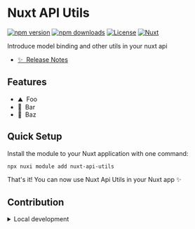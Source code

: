 # Nuxt API Utils

[![npm version][npm-version-src]][npm-version-href]
[![npm downloads][npm-downloads-src]][npm-downloads-href]
[![License][license-src]][license-href]
[![Nuxt][nuxt-src]][nuxt-href]

Introduce model binding and other utils in your nuxt api

- [✨ &nbsp;Release Notes](/CHANGELOG.md)
<!-- - [🏀 Online playground](https://stackblitz.com/github/fumeapp/nuxt-api-utils?file=playground%2Fapp.vue) -->
<!-- - [📖 &nbsp;Documentation](https://example.com) -->

## Features

<!-- Highlight some of the features your module provide here -->
- ⛰ &nbsp;Foo
- 🚠 &nbsp;Bar
- 🌲 &nbsp;Baz

## Quick Setup

Install the module to your Nuxt application with one command:

```bash
npx nuxi module add nuxt-api-utils
```

That's it! You can now use Nuxt Api Utils in your Nuxt app ✨


## Contribution

<details>
  <summary>Local development</summary>
  
  ```bash
  # Install dependencies
  npm install
  
  # Generate type stubs
  npm run dev:prepare
  
  # Develop with the playground
  npm run dev
  
  # Build the playground
  npm run dev:build
  
  # Run ESLint
  npm run lint
  
  # Run Vitest
  npm run test
  npm run test:watch
  
  # Release new version
  npm run release
  ```

</details>


<!-- Badges -->
[npm-version-src]: https://img.shields.io/npm/v/nuxt-api-utils/latest.svg?style=flat&colorA=020420&colorB=00DC82
[npm-version-href]: https://npmjs.com/package/nuxt-api-utils

[npm-downloads-src]: https://img.shields.io/npm/dm/nuxt-api-utils.svg?style=flat&colorA=020420&colorB=00DC82
[npm-downloads-href]: https://npm.chart.dev/nuxt-api-utils

[license-src]: https://img.shields.io/npm/l/nuxt-api-utils.svg?style=flat&colorA=020420&colorB=00DC82
[license-href]: https://npmjs.com/package/nuxt-api-utils

[nuxt-src]: https://img.shields.io/badge/Nuxt-020420?logo=nuxt.js
[nuxt-href]: https://nuxt.com
